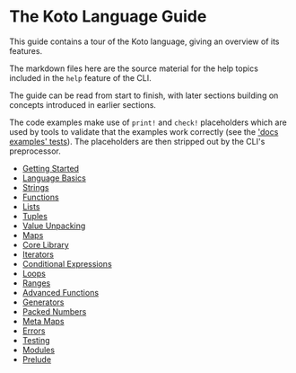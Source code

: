 # The Koto Language Guide

This guide contains a tour of the Koto language, giving an overview of its features.

The markdown files here are the source material for the help topics included in
the `help` feature of the CLI. 

The guide can be read from start to finish, with later sections building on
concepts introduced in earlier sections.

The code examples make use of `print!` and `check!` placeholders which are
used by tools to validate that the examples work correctly
(see the ['docs examples' tests](/src/koto/tests/docs_examples.rs)).
The placeholders are then stripped out by the CLI's preprocessor.

- [Getting Started](getting_started.md)
- [Language Basics](basics.md)
- [Strings](strings.md)
- [Functions](functions.md)
- [Lists](lists.md)
- [Tuples](tuples.md)
- [Value Unpacking](value_unpacking.md)
- [Maps](maps.md)
- [Core Library](core_library.md)
- [Iterators](iterators.md)
- [Conditional Expressions](conditional_expressions.md)
- [Loops](loops.md)
- [Ranges](ranges.md)
- [Advanced Functions](functions_advanced.md)
- [Generators](generators.md)
- [Packed Numbers](packed_numbers.md)
- [Meta Maps](meta_maps.md)
- [Errors](errors.md)
- [Testing](testing.md)
- [Modules](modules.md)
- [Prelude](prelude.md)
